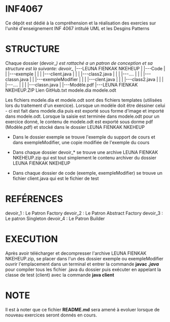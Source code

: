 # INF4067

Ce dépôt est dédié à la compréhension et la réalisation des exercies sur l'unité d'enseignement INF 4067 intitulé UML et les Desgins Patterns

# STRUCTURE

Chaque dossier (devoir_*) est rattaché a un patron de conception et sa structure est la suivante:
  devoir_*
  |---LEUNA FIENKAK NKEHEUP
  |   |---Code
  |   |   |---exemple
  |   |   |   |---client.java
  |   |   |   |---class2.java
  |   |   |   |---....
  |   |   |   |---classn.java
  |   |   |---exempleModifier
  |   |   |   |---clent.java
  |   |   |   |---class2.java
  |   |   |   |---....
  |   |   |   |---classn.java
  |   |---Modèle.pdf
  |---LEUNA FIENKAK NKEHEUP.ZIP
  Lien GitHub.txt
  modele.dia
  modele.odt

Les fichiers modele.dia et modele.odt sont des fichiers templates (utilisées lors du traitement d'un exercice). Lorsque un modèle doit être déssiner
celui - ci est fait dans modele.dia puis est exporté sous forme d'image et importé dans modele.odt. Lorsque la saisie est terminée dans modele.odt pour un exercice donné,
le contenu de modele.odt est exporté sous dorme pdf (Modèle.pdf) et stocké dans le dossier LEUNA FIENKAK NKEHEUP

- Dans le dossier exemple se trouve l'exemple du support de cours et dans exempleModifier, une copie modifiée de l'exemple du cours

- Dans chaque dossier devoir_* se trouve une archive LEUNA FIENKAK NKEHEUP.zip qui est tout simplement le contenu archiver du dossier LEUNA FIENKAK NKEHEUP

- Dans chaque dossier de code (exemple, exempleModifier) se trouve un fichier client.java qui est le fichier de test

# REFÉRENCES

devoir_1  : Le Patron Factory
devoir_2  : Le Patron Abstract Factory
devoir_3  : Le patron Singleton
devoir_4  : Le Patron Builder

# EXECUTION

Après avoir télécharger et decompresser l'archive LEUNA FIENKAK NKEHEUP.zip, se placer dans l'un des dossier exemple ou exempleModifier
ouvrir l'emplacement dans un terminal et entrer la commande **javac *.java*** pour compiler tous les fichier .java du dossier
puis exécuter en appelant la classe de test (client) avec la commande **java client**

# NOTE

Il est à noter que ce fichier **README.md** sera amené à evoluer lorsque de nouveau exercices seront donnés en cours.
